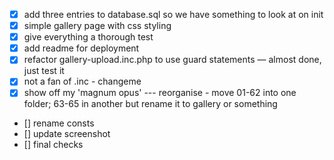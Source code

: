 - [x] add three entries to database.sql so we have something to look at on init
- [x] simple gallery page with css styling
- [x] give everything a thorough test
- [x] add readme for deployment
- [x] refactor gallery-upload.inc.php to use guard statements — almost done, just test it
- [x] not a fan of .inc - changeme
- [x] show off my 'magnum opus' --- reorganise - move 01-62 into one folder; 63-65 in another but rename it to gallery or something
- [] rename consts
- [] update screenshot
- [] final checks